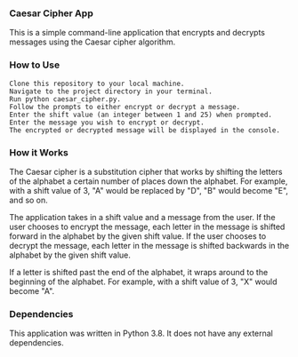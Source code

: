 ### Caesar Cipher App

This is a simple command-line application that encrypts and decrypts messages using the Caesar cipher algorithm.
### How to Use

    Clone this repository to your local machine.
    Navigate to the project directory in your terminal.
    Run python caesar_cipher.py.
    Follow the prompts to either encrypt or decrypt a message.
    Enter the shift value (an integer between 1 and 25) when prompted.
    Enter the message you wish to encrypt or decrypt.
    The encrypted or decrypted message will be displayed in the console.

### How it Works

The Caesar cipher is a substitution cipher that works by shifting the letters of the alphabet a certain number of places down the alphabet. For example, with a shift value of 3, "A" would be replaced by "D", "B" would become "E", and so on.

The application takes in a shift value and a message from the user. If the user chooses to encrypt the message, each letter in the message is shifted forward in the alphabet by the given shift value. If the user chooses to decrypt the message, each letter in the message is shifted backwards in the alphabet by the given shift value.

If a letter is shifted past the end of the alphabet, it wraps around to the beginning of the alphabet. For example, with a shift value of 3, "X" would become "A".
### Dependencies

This application was written in Python 3.8. It does not have any external dependencies.
